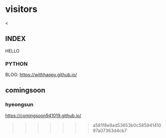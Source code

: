 # visitors

<
## INDEX
HELLO

### PYTHON

BLOG: https://withhappy.github.io/

## comingsoon

### hyeongsun

https://comingsoon941019.github.io/
>>>>>>> a581f8e9ad53653b0c58594141097a07363d4cb7

